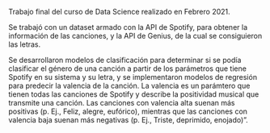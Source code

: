 Trabajo final del curso de Data Science realizado en Febrero 2021.

Se trabajó con un dataset armado con la API de Spotify, para obtener la información de las canciones, y la API de Genius, de la cual se consiguieron las letras.

Se desarrollaron modelos de clasificación para determinar si se podía clasificar el género de una canción a partir de los parámetros que tiene Spotify en su sistema y su letra, y se implementaron modelos de regresión para predecir la valencia de la canción. La valencia es un parámtero que tienen todas las canciones de Spotify y describe la positividad musical que transmite una canción. Las canciones con valencia alta suenan más positivas (p. Ej., Feliz, alegre, eufórico), mientras que las canciones con valencia baja suenan más negativas (p. Ej., Triste, deprimido, enojado)”.
